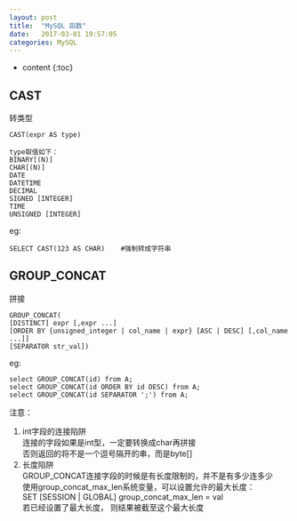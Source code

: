 ```yaml
---
layout: post
title:  "MySQL 函数"
date:   2017-03-01 19:57:05
categories: MySQL
---
```


* content
{:toc}

## CAST

转类型

```
CAST(expr AS type)

type取值如下：
BINARY[(N)]
CHAR[(N)]
DATE
DATETIME
DECIMAL
SIGNED [INTEGER]
TIME
UNSIGNED [INTEGER]
```
eg:

```
SELECT CAST(123 AS CHAR)	#强制转成字符串
```

## GROUP_CONCAT

拼接

```
GROUP_CONCAT(
[DISTINCT] expr [,expr ...]
[ORDER BY {unsigned_integer | col_name | expr} [ASC | DESC] [,col_name ...]]
[SEPARATOR str_val])
```

eg:

```
select GROUP_CONCAT(id) from A;
select GROUP_CONCAT(id ORDER BY id DESC) from A;
select GROUP_CONCAT(id SEPARATOR ';') from A;
```

注意：  
1. int字段的连接陷阱  
连接的字段如果是int型，一定要转换成char再拼接  
否则返回的将不是一个逗号隔开的串，而是byte[]  
2. 长度陷阱  
GROUP_CONCAT连接字段的时候是有长度限制的，并不是有多少连多少  
使用group_concat_max_len系统变量，可以设置允许的最大长度：  
SET [SESSION | GLOBAL] group_concat_max_len = val  
若已经设置了最大长度， 则结果被截至这个最大长度